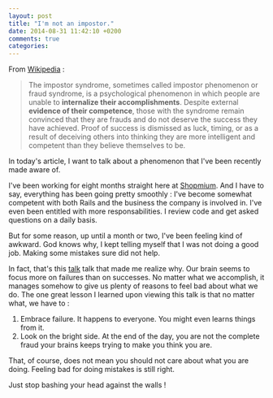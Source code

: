 ```yaml
---
layout: post
title: "I'm not an impostor."
date: 2014-08-31 11:42:10 +0200
comments: true
categories: 
---
```

From [Wikipedia](http://en.wikipedia.org/wiki/Impostor_syndrome) :

> The impostor syndrome, sometimes called impostor phenomenon or fraud syndrome,
> is a psychological phenomenon in which people are unable to **internalize
> their accomplishments**. Despite external **evidence of their competence**,
> those with the syndrome remain convinced that they are frauds and do not
> deserve the success they have achieved. Proof of success is dismissed as luck,
> timing, or as a result of deceiving others into thinking they are more
> intelligent and competent than they believe themselves to be.

In today's article, I want to talk about a phenomenon that I've been recently
made aware of.

<!-- more -->

I've been working for eight months straight here at [Shopmium](http://www.shopmium.com).
And I have to say, everything has been going pretty smoothly : I've become
somewhat competent with both Rails and the business the company is involved in.
I've even been entitled with more responsabilities. I review code and get
asked questions on a daily basis.

But for some reason, up until a month or two, I've been feeling kind of awkward.
God knows why, I kept telling myself that I was not doing a good job. Making
some mistakes sure did not help.

In fact, that's this [talk](https://www.youtube.com/watch?v=l_Vqp1dPuPo) talk
that made me realize why. Our brain seems to focus more on failures than on
successes. No matter what we accomplish, it manages somehow to give us plenty of
reasons to feel bad about what we do. The one great lesson I learned upon
viewing this talk is that no matter what, we have to :

  1. Embrace failure. It happens to everyone. You might even learns things from it.
  2. Look on the bright side. At the end of the day, you are not the complete fraud
  your brains keeps trying to make you think you are.

That, of course, does not mean you should not care about what you are doing. Feeling
bad for doing mistakes is still right.

Just stop bashing your head against the walls !
